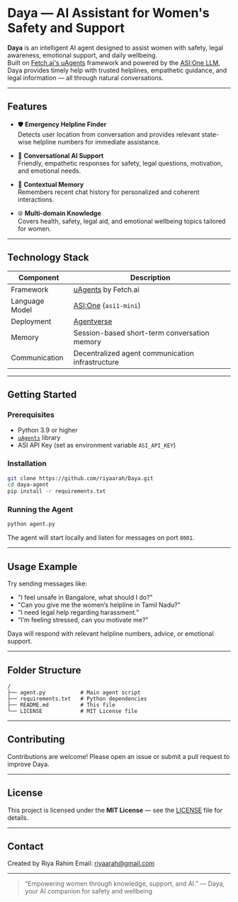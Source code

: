 
# Daya — AI Assistant for Women's Safety and Support

**Daya** is an intelligent AI agent designed to assist women with safety, legal awareness, emotional support, and daily wellbeing.  
Built on [Fetch.ai's uAgents](https://fetch.ai) framework and powered by the [ASI:One LLM](https://asi.network), Daya provides timely help with trusted helplines, empathetic guidance, and legal information — all through natural conversations.

---

## Features

- 🛡️ **Emergency Helpline Finder**  
  Detects user location from conversation and provides relevant state-wise helpline numbers for immediate assistance.

- 💬 **Conversational AI Support**  
  Friendly, empathetic responses for safety, legal questions, motivation, and emotional needs.

- 🔄 **Contextual Memory**  
  Remembers recent chat history for personalized and coherent interactions.

- 🌐 **Multi-domain Knowledge**  
  Covers health, safety, legal aid, and emotional wellbeing topics tailored for women.

---

## Technology Stack

| Component        | Description                                      |
| ---------------- | ------------------------------------------------ |
| Framework        | [uAgents](https://fetch.ai) by Fetch.ai          |
| Language Model   | [ASI:One](https://asi.network) (`asi1-mini`)     |
| Deployment       | [Agentverse](https://agentverse.ai)              |
| Memory           | Session-based short-term conversation memory     |
| Communication    | Decentralized agent communication infrastructure |

---

## Getting Started

### Prerequisites

- Python 3.9 or higher
- [`uAgents`](https://github.com/fetchai/uAgents) library
- ASI API Key (set as environment variable `ASI_API_KEY`)

### Installation

```bash
git clone https://github.com/riyaarah/Daya.git
cd daya-agent
pip install -r requirements.txt
````

### Running the Agent

```bash
python agent.py
```

The agent will start locally and listen for messages on port `8001`.

---

## Usage Example

Try sending messages like:

* "I feel unsafe in Bangalore, what should I do?"
* "Can you give me the women’s helpline in Tamil Nadu?"
* "I need legal help regarding harassment."
* "I’m feeling stressed, can you motivate me?"

Daya will respond with relevant helpline numbers, advice, or emotional support.

---

## Folder Structure

```
/
├── agent.py           # Main agent script
├── requirements.txt   # Python dependencies
├── README.md          # This file
└── LICENSE            # MIT License file
```

---

## Contributing

Contributions are welcome! Please open an issue or submit a pull request to improve Daya.

---

## License

This project is licensed under the **MIT License** — see the [LICENSE](LICENSE) file for details.

---

## Contact

Created by Riya Rahim
Email: [riyaarah@gmail.com](mailto:riyaarah@gmail.com)

---

> “Empowering women through knowledge, support, and AI.”
> — Daya, your AI companion for safety and wellbeing

```

